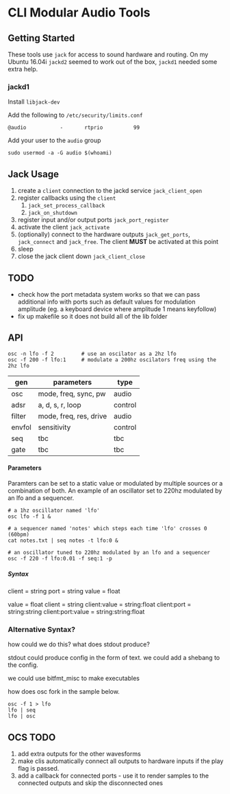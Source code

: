 # CLI Modular Audio Tools

## Getting Started

These tools use `jack` for access to sound hardware and routing. On my Ubuntu 
16.04i `jackd2` seemed to work out of the box, `jackd1` needed some extra help.

### jackd1

Install `libjack-dev`

Add the following to `/etc/security/limits.conf`

```
@audio           -       rtprio          99
```

Add your user to the `audio` group

```
sudo usermod -a -G audio $(whoami)
```

## Jack Usage

1. create a `client` connection to the jackd service `jack_client_open`
2. register callbacks using the `client`
    1. `jack_set_process_callback`
    2. `jack_on_shutdown`
3. register input and/or output ports `jack_port_register`
4. activate the client `jack_activate`
5. (optionally) connect to the hardware outputs `jack_get_ports`,
 `jack_connect` and `jack_free`. The client **MUST** be activated at this point
6. sleep
7. close the jack client down `jack_client_close`

## TODO

* check how the port metadata system works so that we can pass additional info 
with ports such as default values for modulation amplitude (eg. a keyboard
device where amplitude 1 means keyfollow)
* fix up makefile so it does not build all of the lib folder

## API

```
osc -n lfo -f 2         # use an oscilator as a 2hz lfo
osc -f 200 -f lfo:1     # modulate a 200hz oscilators freq using the 2hz lfo
```

| gen    | parameters                   | type    |
|--------|------------------------------|---------|
| osc    | mode, freq, sync, pw         | audio   |
| adsr   | a, d, s, r, loop             | control |
| filter | mode, freq, res, drive       | audio   |
| envfol | sensitivity                  | control |
| seq    | tbc                          | tbc     |
| gate   | tbc                          | tbc     |

#### Parameters

Paramters can be set to a static value or modulated by multiple sources or a
combination of both. An example of an oscillator set to 220hz modulated by an
lfo and a sequencer.

```shell
# a 1hz oscillator named 'lfo'
osc lfo -f 1 &

# a sequencer named 'notes' which steps each time 'lfo' crosses 0 (60bpm)
cat notes.txt | seq notes -t lfo:0 &

# an oscillator tuned to 220hz modulated by an lfo and a sequencer
osc -f 220 -f lfo:0.01 -f seq:1 -p
```

##### Syntax

client              = string
port                = string
value               = float

value               = float
client              = string
client:value        = string:float
client:port         = string:string
client:port:value   = string:string:float


### Alternative Syntax?

how could we do this? what does stdout produce?

stdout could produce config in the form of text. we could add a shebang to the 
config.

we could use bitfmt_misc to make executables

how does osc fork in the sample below.
```
osc -f 1 > lfo
lfo | seq
lfo | osc
```

## OCS TODO

1. add extra outputs for the other wavesforms
1. make clis automatically connect all outputs to hardware inputs if the play
   flag is passed.
1. add a callback for connected ports - use it to render samples to the
   connected outputs and skip the disconnected ones

